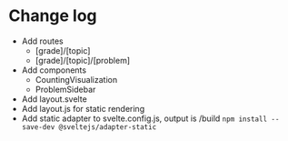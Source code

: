 # Change log
- Add routes
  - [grade]/[topic]
  - [grade]/[topic]/[problem]
- Add components
  - CountingVisualization
  - ProblemSidebar
- Add layout.svelte
- Add layout.js for static rendering
- Add static adapter to svelte.config.js, output is /build
`npm install --save-dev @sveltejs/adapter-static`